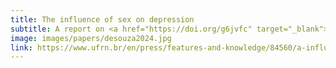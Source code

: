 ```yaml
---
title: The influence of sex on depression
subtitle: A report on <a href="https://doi.org/g6jvfc" target="_blank">de Souza, et al 2024</a>
image: images/papers/desouza2024.jpg
link: https://www.ufrn.br/en/press/features-and-knowledge/84560/a-influencia-do-sexo-na-depressao
---
```


